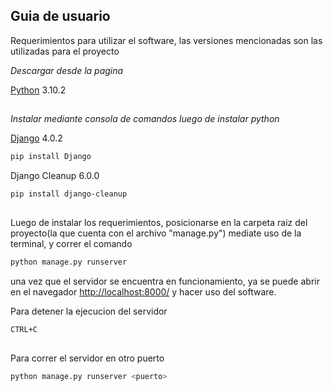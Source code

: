 ## Guia de usuario

Requerimientos para utilizar el software, las versiones mencionadas son las utilizadas para el proyecto

_Descargar desde la pagina_

[Python](https://www.python.org/downloads/) 3.10.2

##

_Instalar mediante consola de comandos luego de instalar python_

[Django](https://www.djangoproject.com/download/) 4.0.2
```sh
pip install Django
```
Django Cleanup 6.0.0
```sh
pip install django-cleanup
```

##

Luego de instalar los requerimientos, posicionarse en la carpeta raiz del proyecto(la que cuenta con el archivo "manage.py") mediate uso de la terminal, y correr el comando
```sh
python manage.py runserver
```
una vez que el servidor se encuentra en funcionamiento, ya se puede abrir en el navegador [http://localhost:8000/](http://localhost:8000/) y hacer uso del software.


Para detener la ejecucion del servidor
```sh
CTRL+C
```

##

Para correr el servidor en otro puerto
```sh
python manage.py runserver <puerto>
```
